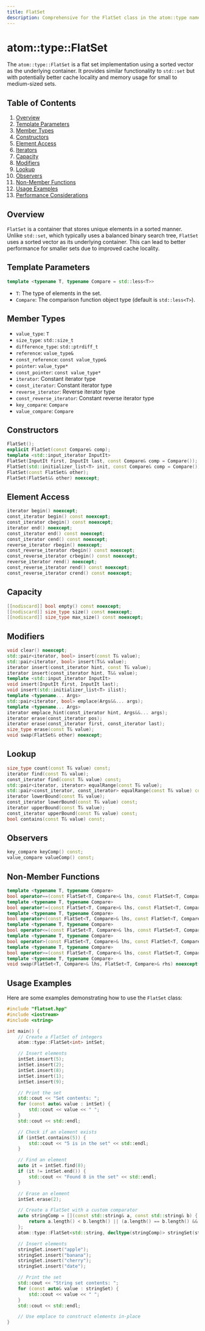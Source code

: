 ```yaml
---
title: FlatSet
description: Comprehensive for the FlatSet class in the atom::type namespace, including template parameters, member types, constructors, element access, iterators, capacity, modifiers, lookup, observers, non-member functions, usage examples, and performance considerations.
---
```


# atom::type::FlatSet

The `atom::type::FlatSet` is a flat set implementation using a sorted vector as the underlying container. It provides similar functionality to `std::set` but with potentially better cache locality and memory usage for small to medium-sized sets.

## Table of Contents

1. [Overview](#overview)
2. [Template Parameters](#template-parameters)
3. [Member Types](#member-types)
4. [Constructors](#constructors)
5. [Element Access](#element-access)
6. [Iterators](#iterators)
7. [Capacity](#capacity)
8. [Modifiers](#modifiers)
9. [Lookup](#lookup)
10. [Observers](#observers)
11. [Non-Member Functions](#non-member-functions)
12. [Usage Examples](#usage-examples)
13. [Performance Considerations](#performance-considerations)

## Overview

`FlatSet` is a container that stores unique elements in a sorted manner. Unlike `std::set`, which typically uses a balanced binary search tree, `FlatSet` uses a sorted vector as its underlying container. This can lead to better performance for smaller sets due to improved cache locality.

## Template Parameters

```cpp
template <typename T, typename Compare = std::less<T>>
```

- `T`: The type of elements in the set.
- `Compare`: The comparison function object type (default is `std::less<T>`).

## Member Types

- `value_type`: `T`
- `size_type`: `std::size_t`
- `difference_type`: `std::ptrdiff_t`
- `reference`: `value_type&`
- `const_reference`: `const value_type&`
- `pointer`: `value_type*`
- `const_pointer`: `const value_type*`
- `iterator`: Constant iterator type
- `const_iterator`: Constant iterator type
- `reverse_iterator`: Reverse iterator type
- `const_reverse_iterator`: Constant reverse iterator type
- `key_compare`: `Compare`
- `value_compare`: `Compare`

## Constructors

```cpp
FlatSet();
explicit FlatSet(const Compare& comp);
template <std::input_iterator InputIt>
FlatSet(InputIt first, InputIt last, const Compare& comp = Compare());
FlatSet(std::initializer_list<T> init, const Compare& comp = Compare());
FlatSet(const FlatSet& other);
FlatSet(FlatSet&& other) noexcept;
```

## Element Access

```cpp
iterator begin() noexcept;
const_iterator begin() const noexcept;
const_iterator cbegin() const noexcept;
iterator end() noexcept;
const_iterator end() const noexcept;
const_iterator cend() const noexcept;
reverse_iterator rbegin() noexcept;
const_reverse_iterator rbegin() const noexcept;
const_reverse_iterator crbegin() const noexcept;
reverse_iterator rend() noexcept;
const_reverse_iterator rend() const noexcept;
const_reverse_iterator crend() const noexcept;
```

## Capacity

```cpp
[[nodiscard]] bool empty() const noexcept;
[[nodiscard]] size_type size() const noexcept;
[[nodiscard]] size_type max_size() const noexcept;
```

## Modifiers

```cpp
void clear() noexcept;
std::pair<iterator, bool> insert(const T& value);
std::pair<iterator, bool> insert(T&& value);
iterator insert(const_iterator hint, const T& value);
iterator insert(const_iterator hint, T&& value);
template <std::input_iterator InputIt>
void insert(InputIt first, InputIt last);
void insert(std::initializer_list<T> ilist);
template <typename... Args>
std::pair<iterator, bool> emplace(Args&&... args);
template <typename... Args>
iterator emplace_hint(const_iterator hint, Args&&... args);
iterator erase(const_iterator pos);
iterator erase(const_iterator first, const_iterator last);
size_type erase(const T& value);
void swap(FlatSet& other) noexcept;
```

## Lookup

```cpp
size_type count(const T& value) const;
iterator find(const T& value);
const_iterator find(const T& value) const;
std::pair<iterator, iterator> equalRange(const T& value);
std::pair<const_iterator, const_iterator> equalRange(const T& value) const;
iterator lowerBound(const T& value);
const_iterator lowerBound(const T& value) const;
iterator upperBound(const T& value);
const_iterator upperBound(const T& value) const;
bool contains(const T& value) const;
```

## Observers

```cpp
key_compare keyComp() const;
value_compare valueComp() const;
```

## Non-Member Functions

```cpp
template <typename T, typename Compare>
bool operator==(const FlatSet<T, Compare>& lhs, const FlatSet<T, Compare>& rhs);
template <typename T, typename Compare>
bool operator!=(const FlatSet<T, Compare>& lhs, const FlatSet<T, Compare>& rhs);
template <typename T, typename Compare>
bool operator<(const FlatSet<T, Compare>& lhs, const FlatSet<T, Compare>& rhs);
template <typename T, typename Compare>
bool operator<=(const FlatSet<T, Compare>& lhs, const FlatSet<T, Compare>& rhs);
template <typename T, typename Compare>
bool operator>(const FlatSet<T, Compare>& lhs, const FlatSet<T, Compare>& rhs);
template <typename T, typename Compare>
bool operator>=(const FlatSet<T, Compare>& lhs, const FlatSet<T, Compare>& rhs);
template <typename T, typename Compare>
void swap(FlatSet<T, Compare>& lhs, FlatSet<T, Compare>& rhs) noexcept(noexcept(lhs.swap(rhs)));
```

## Usage Examples

Here are some examples demonstrating how to use the `FlatSet` class:

```cpp
#include "flatset.hpp"
#include <iostream>
#include <string>

int main() {
    // Create a FlatSet of integers
    atom::type::FlatSet<int> intSet;

    // Insert elements
    intSet.insert(5);
    intSet.insert(2);
    intSet.insert(8);
    intSet.insert(1);
    intSet.insert(9);

    // Print the set
    std::cout << "Set contents: ";
    for (const auto& value : intSet) {
        std::cout << value << " ";
    }
    std::cout << std::endl;

    // Check if an element exists
    if (intSet.contains(5)) {
        std::cout << "5 is in the set" << std::endl;
    }

    // Find an element
    auto it = intSet.find(8);
    if (it != intSet.end()) {
        std::cout << "Found 8 in the set" << std::endl;
    }

    // Erase an element
    intSet.erase(2);

    // Create a FlatSet with a custom comparator
    auto stringComp = [](const std::string& a, const std::string& b) {
        return a.length() < b.length() || (a.length() == b.length() && a < b);
    };
    atom::type::FlatSet<std::string, decltype(stringComp)> stringSet(stringComp);

    // Insert elements
    stringSet.insert("apple");
    stringSet.insert("banana");
    stringSet.insert("cherry");
    stringSet.insert("date");

    // Print the set
    std::cout << "String set contents: ";
    for (const auto& value : stringSet) {
        std::cout << value << " ";
    }
    std::cout << std::endl;

    // Use emplace to construct elements in-place
}
```
